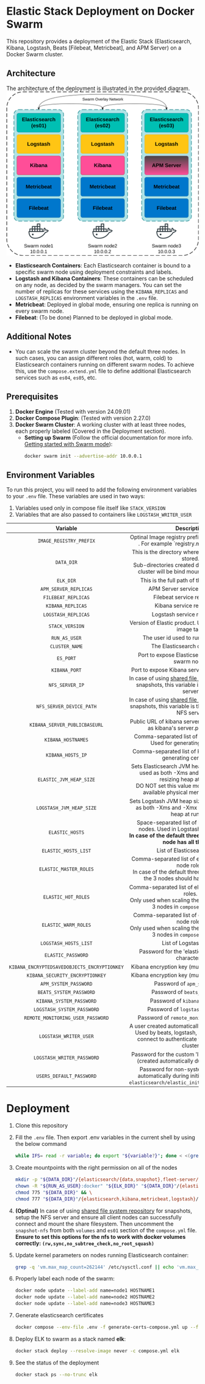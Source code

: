 # Elastic Stack Deployment on Docker Swarm

This repository provides a deployment of the Elastic Stack (Elasticsearch, Kibana, Logstash, Beats [Filebeat, Metricbeat], and APM Server) on a Docker Swarm cluster.

## Architecture

The architecture of the deployment is illustrated in the provided diagram. <br>
![ELK.Swarm](.ELK-Swarm.drawio.svg)
- **Elasticsearch Containers**: Each Elasticsearch container is bound to a specific swarm node using deployment constraints and labels.
- **Logstash and Kibana Containers**: These containers can be scheduled on any node, as decided by the swarm managers. You can set the number of replicas for these services using the `KIBANA_REPLICAS` and `LOGSTASH_REPLICAS` environment variables in the `.env` file.
- **Metricbeat**: Deployed in global mode, ensuring one replica is running on every swarm node.
- **Filebeat**: (To be done) Planned to be deployed in global mode.

## Additional Notes

- You can scale the swarm cluster beyond the default three nodes. In such cases, you can assign different roles (hot, warm, cold) to Elasticsearch containers running on different swarm nodes. To achieve this, use the `compose.extend.yml` file to define additional Elasticsearch services such as `es04`, `es05`, etc.

## Prerequisites

1. **Docker Engine** (Tested with version 24.09.01)
2. **Docker Compose Plugin**: (Tested with version 2.27.0)
3. **Docker Swarm Cluster**: A working cluster with at least three nodes, each properly labeled (Covered in the Deployment section).
    - **Setting up Swarm** (Follow the official documentation for more info. [Getting started with Swarm mode](https://docs.docker.com/engine/swarm/swarm-tutorial/)):
        ```sh
        docker swarm init --advertise-addr 10.0.0.1
        ```


## Environment Variables
To run this project, you will need to add the following environment variables to your `.env` file. These variables are used in two ways:
1. Variables used only in compose file itself like `STACK_VERSION`
2. Variables that are also passed to containers like `LOGSTASH_WRITER_USER`

|                   Variable                   |                                                                                                        Description                                                                                                       |                                                 Default                                                | Required |
|:--------------------------------------------:|:------------------------------------------------------------------------------------------------------------------------------------------------------------------------------------------------------------------------:|:------------------------------------------------------------------------------------------------------:|:--------:|
| `IMAGE_REGISTRY_PREFIX`                      | Optinal Image registry prefix (Should end with /) . For example `registry.mycompany.com/'                                                                                                                                | <none>                                                                                                 | No       |
| `DATA_DIR`                                   | This  is the directory where all container data is stored. <br> Sub-directories created during setting up the cluster will be bind mounted to containers                                                                 |                                                                                                        | Yes      |
| `ELK_DIR`                                    | This is the full path of this project clone.                                                                                                                                                                             | /opt/elkswarm                                                                                          | Yes      |
| `APM_SERVER_REPLICAS`                        | APM Server service replica count                                                                                                                                                                                         | 1                                                                                                      | Yes      |
| `FILEBEAT_REPLICAS`                          | Filebeat service replica count                                                                                                                                                                                           | 3                                                                                                      | Yes      |
| `KIBANA_REPLICAS`                            | Kibana service replica count                                                                                                                                                                                             | 2                                                                                                      | Yes      |
| `LOGSTASH_REPLICAS`                          | Logstash service replica count                                                                                                                                                                                           | 2                                                                                                      | Yes      |
| `STACK_VERSION`                              | Version of Elastic product. Used in compose.yml image tags                                                                                                                                                               | 8.13.2                                                                                                 | Yes      |
| `RUN_AS_USER`                                | The user id used to run the containers                                                                                                                                                                                   | 1000                                                                                                   | Yes      |
| `CLUSTER_NAME`                               | The Elasticsearch cluster name                                                                                                                                                                                           | <none>                                                                                                 | Yes      |
| `ES_PORT`                                    | Port to expose Elasticsearch HTTP API on swarm nodes                                                                                                                                                                     | 9200                                                                                                   | Yes      |
| `KIBANA_PORT`                                | Port to expose Kibana service on swarm nodes                                                                                                                                                                             | 5601                                                                                                   | Yes      |
| `NFS_SERVER_IP`                              | In case of using [shared file system repository](https://www.elastic.co/guide/en/elasticsearch/reference/current/snapshots-filesystem-repository.html) for snapshots, this variable is the IP of the NFS server          | <none>                                                                                                 | No       |
| `NFS_SERVER_DEVICE_PATH`                     | In case of using [shared file system repository](https://www.elastic.co/guide/en/elasticsearch/reference/current/snapshots-filesystem-repository.html) for snapshots, this variable is the device path of the NFS server | <none>                                                                                                 | No       |
| `KIBANA_SERVER_PUBLICBASEURL`                | Public URL of kibana server including port, used as kibana's server.publicBaseURL                                                                                                                                        | <none>                                                                                                 | Yes      |
| `KIBANA_HOSTNAMES`                           | Comma-separated list of Kibana hostnames. Used for generating certificates                                                                                                                                               | <none>                                                                                                 | Yes      |
| `KIBANA_HOSTS_IP`                            | Comma-separated list of Kibana IPs. Used for generating certificates                                                                                                                                                     | <none>                                                                                                 | Yes      |
| `ELASTIC_JVM_HEAP_SIZE`                      | Sets Elasticsearch JVM heap size. This value is used as both -Xms and -Xmx to prevent resizing heap at runtime. <br> DO NOT set this value more than half of the available physical memory of the host                   | 2g (GB)                                                                                                | Yes      |
| `LOGSTASH_JVM_HEAP_SIZE`                     | Sets Logstash JVM heap size. This value is used as both -Xms and -Xmx to prevent resizing heap at runtime                                                                                                                | 2g (GB)                                                                                                | Yes      |
| `ELASTIC_HOSTS`                              | Space-separated list of Elasticsearch data nodes. Used in Logstash pipelines output <br> **In case of the default three node cluster, every node has all the roles**                                                     | 'https://es01:9200 https://es02:9200 https://es03:9200'                                                | Yes      |
| `ELASTIC_HOSTS_LIST`                         | List of Elasticsearch nodes                                                                                                                                                                                              | ["https://es01:9200","https://es02:9200","https://es03:9200"]                                          | Yes      |
| `ELASTIC_MASTER_ROLES`                       | Comma-separated list of elasticsearch **master** node roles. <br> In case of the default three node cluster, all of the 3 nodes should have all the roles.                                                               | master,ingest,ml,remote_cluster_client,data_warm, <br>  data_cold,transform,data,data_hot,data_content | Yes      |
| `ELASTIC_HOT_ROLES`                          | Comma-separated list of elasticsearch **hot** node roles. <br> Only used when scaling the cluster to more than 3 nodes in `compose.extend.yml`                                                                           | data_hot,data_content,ingest                                                                           | Yes*     |
| `ELASTIC_WARM_ROLES`                         | Comma-separated list of elasticsearch **warm** node roles. <br> Only used when scaling the cluster to more than 3 nodes in `compose.extend.yml`                                                                          | data_warm,ingest                                                                                       | Yes*     |
| `LOGSTASH_HOSTS_LIST`                        | List of Logstash nodes                                                                                                                                                                                                   |                                                                                                        | Yes      |
| `ELASTIC_PASSWORD`                           | Password for the 'elastic' user (at least 6 characters)                                                                                                                                                                  | <none>                                                                                                 | Yes      |
| `KIBANA_ENCRYPTEDSAVEDOBJECTS_ENCRYPTIONKEY` | Kibana encryption key (must be 32 characters)                                                                                                                                                                            | <none>                                                                                                 | Yes      |
| `KIBANA_SECURITY_ENCRYPTIONKEY`              | Kibana encryption key (must be 32 characters)                                                                                                                                                                            | <none>                                                                                                 | Yes      |
| `APM_SYSTEM_PASSWORD`                        | Password of `apm_system` user                                                                                                                                                                                            | <none>                                                                                                 | Yes      |
| `BEATS_SYSTEM_PASSWORD`                      | Password of `beats_system` user                                                                                                                                                                                          | <none>                                                                                                 | Yes      |
| `KIBANA_SYSTEM_PASSWORD`                     | Password of `kibana_system` user                                                                                                                                                                                         | <none>                                                                                                 | Yes      |
| `LOGSTASH_SYSTEM_PASSWORD`                   | Password of `logstash_system` user                                                                                                                                                                                       | <none>                                                                                                 | Yes      |
| `REMOTE_MONITORING_USER_PASSWORD`            | Password of `remote_monitoring_user` user                                                                                                                                                                                | <none>                                                                                                 | Yes      |
| `LOGSTASH_WRITER_USER`                       | A user created automatically during initialization. <br> Used by beats, logstash, and apm-server to connect to authenticate with elasticsearch cluster                                                                   | logstash_writer                                                                                        | Yes      |
| `LOGSTASH_WRITER_PASSWORD`                   | Password for the custom 'logstash_writer' user (created automatically during initialization)                                                                                                                             | <none>                                                                                                 | Yes      |
| `USERS_DEFAULT_PASSWORD`                     | Password for non-system users created automatically during initialization by script `elasticsearch/elastic_initial_setup_script.sh`                                                                                      | <none>                                                                                                 | Yes      |

# Deployment

1. Clone this repository

2. Fill the `.env` file. Then export .env variables in the current shell by using the below command
    ```sh
    while IFS= read -r variable; do export "${variable?}"; done < <(grep -vE '^#|^$' .env)
    ```

3. Create mountpoints with the right permission on all of the nodes
    ```sh
    mkdir -p "${DATA_DIR}"/{elasticsearch/{data,snapshot},fleet-server/data,elastic-agent/data,kibana/data,logstash/data,filebeat/data,metricbeat/data} ${ELK_DIR} && \
    chown -R "${RUN_AS_USER}:docker" "${ELK_DIR}" "${DATA_DIR}"/{elasticsearch,logstash,kibana,filebeat} && \
    chmod 775 "${DATA_DIR}" && \
    chmod 777 "${DATA_DIR}"/{elasticsearch,kibana,metricbeat,logstash}/data/;
    ```
4. **(Optinal)** In case of using [shared file system repository](https://www.elastic.co/guide/en/elasticsearch/reference/current/snapshots-filesystem-repository.html) for snapshots, setup the NFS server and ensure all client nodes can successfully connect and mount the share filesystem. Then uncomment the `snapshot-nfs` from both `volumes` and `es01` section of the `compose.yml` file. **Ensure to set this options for the nfs to work with docker volumes correctly: `(rw,sync,no_subtree_check,no_root_squash)`**

5. Update kernel parameters on nodes running Elasticsearch container:
    ```sh
    grep -q 'vm.max_map_count=262144' /etc/sysctl.conf || echo 'vm.max_map_count=262144' >> /etc/sysctl.conf && sysctl --load /etc/sysctl.conf;
    ```
6. Properly label each node of the swarm:
    ```sh
    docker node update --label-add name=node1 HOSTNAME1
    docker node update --label-add name=node2 HOSTNAME2
    docker node update --label-add name=node3 HOSTNAME3
    ```
7. Generate elasticsearch certificates
    ```sh
    docker compose --env-file .env -f generate-certs-compose.yml up --force-recreate
    ```

7. Deploy ELK to swarm as a stack named **elk**:
    ```sh
    docker stack deploy --resolve-image never -c compose.yml elk
    ```

8. See the status of the deployment
    ```sh
    docker stack ps --no-trunc elk
    ```
